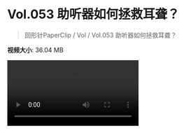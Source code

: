 # Vol.053 助听器如何拯救耳聋？

> 回形针PaperClip / Vol / Vol.053 助听器如何拯救耳聋？

**视频大小**: 36.04 MB

<div class="video"><video src="https://file.hsyhx.top/video/PaperClip/Vol/053.mp4" controls preload>🤔 您的浏览器不支持 video 标签</video></div>